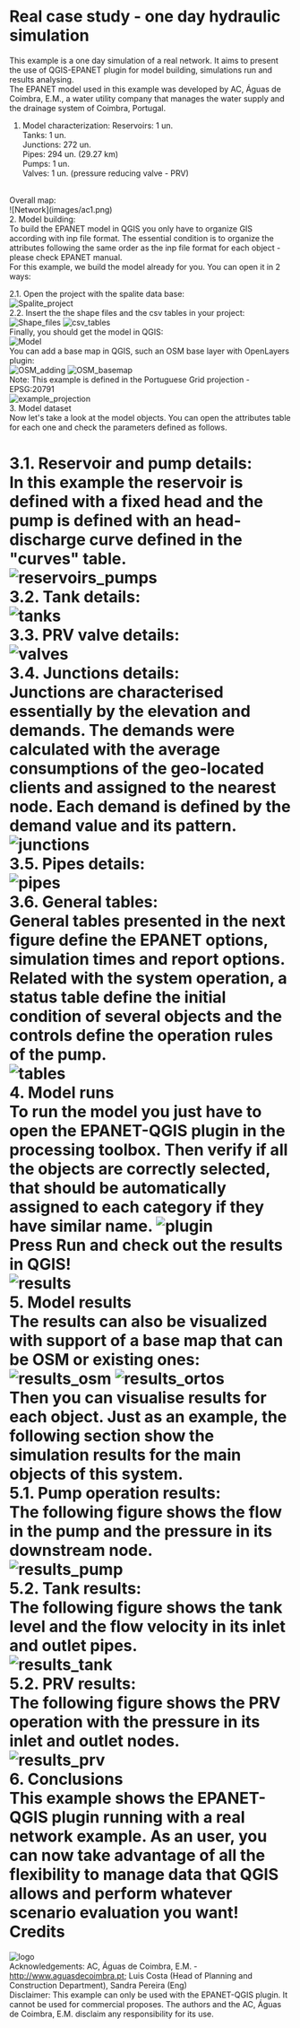 Real case study - one day hydraulic simulation
========================================
This example is a one day simulation of a real network. It aims to present the use of QGIS-EPANET plugin for model building, simulations run and results analysing. <br>
The EPANET model used in this example was developed by AC, Águas de Coimbra, E.M., a water utility company that manages the water supply and the drainage system of Coimbra, Portugal.
 <br>
1. Model characterization:
Reservoirs: 1 un. <br>
Tanks: 1 un. <br>
Junctions: 272 un. <br>
Pipes: 294 un. (29.27 km) <br>
Pumps: 1 un. <br>
Valves: 1 un. (pressure reducing valve - PRV) <br>
 <br>
Overall map: <br>
![Network](images/ac1.png)
 <br>
2. Model building: <br>
To build the EPANET model in QGIS you only have to organize GIS according with inp file format. The essential condition is to organize the attributes following the same order as the inp file format for each object - please check EPANET manual. <br>
For this example, we build the model already for you. You can open it in 2 ways: <br>

2.1. Open the project with the spalite data base: <br>
![Spalite_project](images/ac2.png)
 <br>
2.2. Insert the the shape files and the csv tables in your project: <br>
![Shape_files](images/ac4.png)
![csv_tables](images/ac5.png)
 <br>
Finally, you should get the model in QGIS:  <br>
![Model](images/ac3.png)
 <br>
You can add a base map in QGIS, such an OSM base layer with OpenLayers plugin: <br>
![OSM_adding](images/ac7.png)
![OSM_basemap](images/ac8.png)
 <br>
Note: This example is defined in the Portuguese Grid projection - EPSG:20791  <br>
![example_projection](images/ac6.png)
 <br>
3. Model dataset <br>
Now let's take a look at the model objects. You can open the attributes table for each one and check the parameters defined as follows. <br>

3.1. Reservoir and pump details: <br>
In this example the reservoir is defined with a fixed head and the pump is defined with an head-discharge curve defined in the "curves" table. <br>
![reservoirs_pumps](images/ac9.png)
 <br>
3.2. Tank details: <br>
![tanks](images/ac10.png)
 <br>
3.3. PRV valve details: <br>
![valves](images/ac11.png)
 <br>
3.4. Junctions details: <br>
Junctions are characterised essentially by the elevation and demands. The demands were calculated with the average consumptions of the geo-located clients and assigned to the nearest node. Each demand is defined by the demand value and its pattern. <br>
![junctions](images/ac12.png)
 <br>
3.5. Pipes details: <br>
![pipes](images/ac13.png)
 <br>
3.6. General tables: <br>
General tables presented in the next figure define the EPANET options, simulation times and report options. Related with the system operation, a status table define the initial condition of several objects and the controls define the operation rules of the pump. <br>
![tables](images/ac14.png)
 <br>
4. Model runs <br>
To run the model you just have to open the EPANET-QGIS plugin in the processing toolbox. Then verify if all the objects are correctly selected, that should be automatically assigned to each category if they have similar name.
![plugin](images/ac15.png)
 <br>
Press Run and check out the results in QGIS! <br>
![results](images/ac16.png)
 <br>
5. Model results <br>
The results can also be visualized with support of a base map that can be OSM or existing ones: <br>
![results_osm](images/ac17.png)
![results_ortos](images/ac18.png)
 <br>
Then you can visualise results for each object. Just as an example, the following section show the simulation results for the main objects of this system. <br>
5.1. Pump operation results: <br>
The following figure shows the flow in the pump and the pressure in its downstream node.  <br>
![results_pump](images/ac19.png)
 <br>
5.2. Tank results: <br>
The following figure shows the tank level and the flow velocity in its inlet and outlet pipes. <br> 
![results_tank](images/ac20.png)
 <br>
5.2. PRV results: <br>
The following figure shows the PRV operation with the pressure in its inlet and outlet nodes. <br>
![results_prv](images/ac21.png)
 <br>
6. Conclusions <br>
This example shows the EPANET-QGIS plugin running with a real network example. 
As an user, you can now take advantage of all the flexibility to manage data that QGIS allows and perform whatever scenario evaluation you want!
 <br>
Credits
=======
![logo](http://www.aguasdecoimbra.pt/templates/aguascoimbra/logo.png) <br>
Acknowledgements: AC, Águas de Coimbra, E.M. - http://www.aguasdecoimbra.pt; Luis Costa (Head of Planning and Construction Department), Sandra Pereira (Eng) <br>
Disclaimer: This example can only be used with the EPANET-QGIS plugin. It cannot be used for commercial proposes. The authors and the AC, Águas de Coimbra, E.M. disclaim any responsibility for its use.
